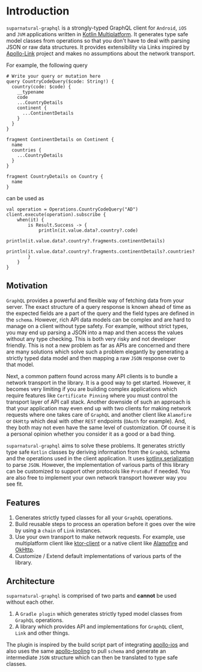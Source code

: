 # Introduction
`suparnatural-graphql` is a strongly-typed GraphQL client for `Android`, `iOS` and `JVM` applications written in [Kotlin Multiplatform](). It generates
type safe model classes from operations so that you don't have to deal with parsing JSON or raw data structures. It provides extensibility via Links inspired 
by [Apollo-Link]() project and makes no assumptions about the network transport.

For example, the following query

```graphql{5,13,20}
# Write your query or mutation here
query CountryCodeQuery($code: String!) {
  country(code: $code) {
    __typename
    code
    ...CountryDetails
    continent {
      ...ContinentDetails
    }
  }
}

fragment ContinentDetails on Continent {
  name
  countries {
    ...CountryDetails
  }
}

fragment CountryDetails on Country {
  name
}
```
can be used as 

```kotlin{5-7}
val operation = Operations.CountryCodeQuery("AD")
client.execute(operation).subscribe {
    when(it) {
        is Result.Success -> {
            println(it.value.data?.country?.code)
            println(it.value.data?.country?.fragments.continentDetails)
            println(it.value.data?.country?.fragments.continentDetails?.countries?.fragments.countryDetails)
        }
    }
}
```



## Motivation
`GraphQL` provides a powerful and flexible way of fetching data from your server. The exact structure of a query response is known ahead of time as the expected
fields are a part of the query and the field types are defined in the `schema`. However, rich API data models can be complex and are hard to manage on a client
without type safety. For example, without strict types, you may end up parsing a JSON into a map and then access the values without any type checking. This is 
both very risky and not developer friendly. This is not a new problem as far as APIs are concerned and there are many solutions which solve such a problem elegantly
by generating a strictly typed data model and then mapping a raw `JSON` response over to that model. 

Next, a common pattern found across many API clients is to bundle a network transport in the library. It is a good way to get started. However, it becomes
very limiting if you are building complex applications which require features like `Certificate Pinning` where you must control the transport layer of API call stack.
Another downside of such an approach is that your application may even end up with two clients for making network requests where one takes care of `GraphQL` and another
client like `Alamofire` or `OkHttp` which deal with other `REST` endpoints (`OAuth` for example). And, they both may not even have the same level of customization.
Of course it is a personal opinion whether you consider it as a good or a bad thing.

`suparnatural-graphql` aims to solve these problems. It generates strictly type safe `Kotlin` classes by deriving information from the `GraphQL` schema and
the operations used in the client application. It uses [kotlinx.serialization]() to parse `JSON`. However, the implementation of various parts of this library
can be customized to support other protocols like `ProtoBuf` if needed. You are also free to implement your own network transport however way you see fit.

## Features

1. Generates strictly typed classes for all your `GraphQL` operations.
2. Build reusable steps to process an operation before it goes over the wire by using a `chain` of `Link` instances.
3. Use your own transport to make network requests. For example, use multiplatform client like [ktor-client]() or a native client like [Alamofire]() and [OkHttp]().
4. Customize / Extend default implementations of various parts of the library.

## Architecture

`suparnatural-graphql` is comprised of two parts and **cannot** be used without each other.

1. A `Gradle plugin` which generates strictly typed model classes from `GraphQL` operations.
2. A library which provides API and implementations for `GraphQL` client, `Link` and other things.

The plugin is inspired by the build script part of integrating [apollo-ios](https://github.com/apollographql/apollo-ios) 
and also uses the same [apollo-tooling](https://github.com/apollographql/apollo-tooling) to pull `schema` and generate an intermediate
`JSON` structure which can then be translated to type safe classes.

